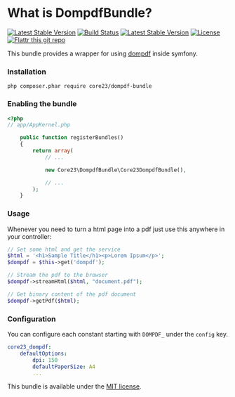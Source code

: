 What is DompdfBundle?
=============================
[![Latest Stable Version](http://img.shields.io/packagist/v/core23/dompdf-bundle.svg)](https://packagist.org/packages/core23/dompdf-bundle)
[![Build Status](http://img.shields.io/travis/core23/DompdfBundle.svg)](http://travis-ci.org/core23/DompdfBundle)
[![Latest Stable Version](https://poser.pugx.org/core23/dompdf-bundle/v/stable.png)](https://packagist.org/packages/core23/dompdf-bundle)
[![License](http://img.shields.io/packagist/l/core23/dompdf-bundle.svg)](https://packagist.org/packages/core23/dompdf-bundle)
[![Flattr this git repo](http://api.flattr.com/button/flattr-badge-large.png)](https://flattr.com/submit/auto?user_id=core23&url=https%3A%2F%2Fgithub.com%2Fcore23%2FDompdfBundle&title=DompdfBundle&tags=github&category=software)

This bundle provides a wrapper for using [dompdf] inside symfony.

### Installation

```
php composer.phar require core23/dompdf-bundle
```

### Enabling the bundle

```php
<?php
// app/AppKernel.php

	public function registerBundles()
	{
		return array(
			// ...

			new Core23\DompdfBundle\Core23DompdfBundle(),

			// ...
		);
	}
```

### Usage

Whenever you need to turn a html page into a pdf just use this anywhere in your controller:

```php
// Set some html and get the service
$html = '<h1>Sample Title</h1><p>Lorem Ipsum</p>';
$dompdf = $this->get('dompdf');

// Stream the pdf to the browser
$dompdf->streamHtml($html, "document.pdf");

// Get binary content of the pdf document
$dompdf->getPdf($html);
```

### Configuration

You can configure each constant starting with ``DOMPDF_`` under the ``config`` key.

```yaml
core23_dompdf:
	defaultOptions:
		dpi: 150
		defaultPaperSize: A4
		...
```

This bundle is available under the [MIT license](LICENSE.md).

[dompdf]: https://github.com/dompdf/dompdf
